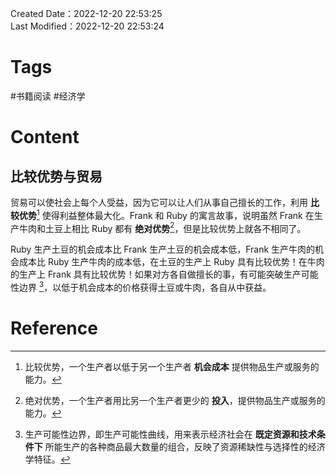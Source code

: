 Created Date：2022-12-20 22:53:25  
Last Modified：2022-12-20 22:53:24

# Tags

#书籍阅读 #经济学

# Content

## 比较优势与贸易

贸易可以使社会上每个人受益，因为它可以让人们从事自己擅长的工作，利用 **比较优势**[^1] 使得利益整体最大化。Frank 和 Ruby 的寓言故事，说明虽然 Frank 在生产牛肉和土豆上相比 Ruby 都有 **绝对优势**[^2]，但是比较优势上就各不相同了。  

Ruby 生产土豆的机会成本比 Frank 生产土豆的机会成本低，Frank 生产牛肉的机会成本比 Ruby 生产牛肉的成本低，在土豆的生产上 Ruby 具有比较优势！在牛肉的生产上 Frank 具有比较优势！如果对方各自做擅长的事，有可能突破生产可能性边界 [^3]，以低于机会成本的价格获得土豆或牛肉，各自从中获益。

# Reference

[^1]: 比较优势，一个生产者以低于另一个生产者 **机会成本** 提供物品生产或服务的能力。

[^2]: 绝对优势，一个生产者用比另一个生产者更少的 **投入**，提供物品生产或服务的能力。

[^3]: 生产可能性边界，即生产可能性曲线，用来表示经济社会在 **既定资源和技术条件下** 所能生产的各种商品最大数量的组合，反映了资源稀缺性与选择性的经济学特征。
